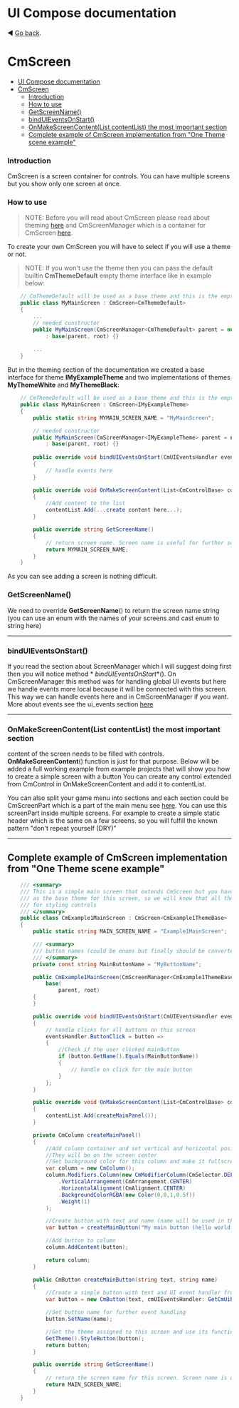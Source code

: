 ﻿# UI Compose documentation


:arrow_backward: [Go back](README.md).

# CmScreen

<!-- TOC -->

* [UI Compose documentation](#ui-compose-documentation)
* [CmScreen](#cmscreen-)
	* [Introduction](#introduction)
	* [How to use](#how-to-use)
	* [GetScreenName()](#getscreenname)
	* [bindUIEventsOnStart()](#binduieventsonstart)
	* [OnMakeScreenContent(List<CmControlBase> contentList) the most important section](#onmakescreencontentlistcmcontrolbase-contentlist-the-most-important-section)
	* [Complete example of CmScreen implementation from "One Theme scene example"](#complete-example-of-cmscreen-implementation-from-one-theme-scene-example)

<!-- TOC -->

### Introduction

CmScreen is a screen container for controls. You can have multiple screens but you show only one screen at once.

### How to use

> NOTE: Before you will read about CmScreen please read about theming [here](theming.md) and CmScreenManager which is a
> container for CmScreen [here](screen_manager.md).

To create your own CmScreen you will have to select if you will use a theme or not.

> NOTE: If you won't use the theme then you can pass the default builtin **CmThemeDefault** empty theme interface like in
> example below:

```csharp
    // CmThemeDefault will be used as a base theme and this is the empty theme for filling purposes
    public class MyMainScreen : CmScreen<CmThemeDefault>
    {
        ...
        // needed constructor 
        public MyMainScreen(CmScreenManager<CmThemeDefault> parent = null, VisualElement root = null) 
            : base(parent, root) {}
        
        ...
    }
```

But in the theming section of the documentation we created a base interface for theme **IMyExampleTheme** and two
implementations of themes **MyThemeWhite** and **MyThemeBlack**:

```csharp
    // CmThemeDefault will be used as a base theme and this is the empty theme for filling purposes
    public class MyMainScreen : CmScreen<IMyExampleTheme>
    {
        public static string MYMAIN_SCREEN_NAME = "MyMainScreen";

        // needed constructor 
        public MyMainScreen(CmScreenManager<IMyExampleTheme> parent = null, VisualElement root = null) 
            : base(parent, root) {}
        
        public override void bindUIEventsOnStart(CmUIEventsHandler eventsHandler)
        {
            // handle events here
        }

        public override void OnMakeScreenContent(List<CmControlBase> contentList)
        {
            //Add content to the list
            contentList.Add(...create content here...);
        }

        public override string GetScreenName()
        {
            // return screen name. Screen name is useful for further screen changing in game/menu
            return MYMAIN_SCREEN_NAME;
        }
    }
```

As you can see adding a screen is nothing difficult.

### GetScreenName()

We need to override **GetScreenName**() to return the screen name string (you can use an enum with the names of your screens and
cast enum to string here)

---

### bindUIEventsOnStart()

If you read the section about ScreenManager which I will suggest doing first then you will notice method *
*bindUIEventsOnStart**(). On CmScreenManager this method was for handling global UI events but here we handle events
more local because it will be connected with this screen. This way we can handle events here and in CmScreenManager if
you want. More about events see the ui_events section [here](ui_events.md)

---

### OnMakeScreenContent(List<CmControlBase> contentList) the most important section

content of the screen needs to be filled with controls. **OnMakeScreenContent**() function is just for that purpose.
Below will be added a full working example from example projects that will show you how to create a simple screen with
a button
You can create any control extended from CmControl in OnMakeScreenContent and add it to contentList.

You can also split your game menu into sections and each section could be CmScreenPart which is a part of the main menu
see [here](screen_part.md). You can use this screenPart inside multiple screens. For example to create a simple static
header which is the same on a few screens. so you will fulfill the known pattern "don't repeat yourself (DRY)"

---

## Complete example of CmScreen implementation from "One Theme scene example"

```csharp
    /// <summary>
    /// This is a simple main screen that extends CmScreen but you have to tell us that you will be using CmExample1ThemeBase
    /// as the base theme for this screen, so we will know that all themes extended from CmExample1ThemeBase will be compatible
    /// for styling controls
    /// </summary>
    public class CmExample1MainScreen : CmScreen<CmExample1ThemeBase>
    {
        public static string MAIN_SCREEN_NAME = "Example1MainScreen";

        /// <summary>
        /// button names (could be enums but finally should be converted to a string to set the name of control)
        /// </summary>
        private const string MainButtonName = "MyButtonName";

        public CmExample1MainScreen(CmScreenManager<CmExample1ThemeBase> parent = null, VisualElement root = null) :
            base(
                parent, root)
        {
        }

        public override void bindUIEventsOnStart(CmUIEventsHandler eventsHandler)
        {
            // handle clicks for all buttons on this screen
            eventsHandler.ButtonClick = button =>
            {
                //Check if the user clicked mainButton
                if (button.GetName().Equals(MainButtonName))
                {
                    // handle on click for the main button
                }
            };
        }

        public override void OnMakeScreenContent(List<CmControlBase> contentList)
        {
            contentList.Add(createMainPanel());
        }

        private CmColumn createMainPanel()
        {
            //Add column container and set vertical and horizontal position for all controls that will be added to it to the center
            //They will be on the screen center
            //Set background color for this column and make it fullscreen by setting Weight(1) - see modifiers section for more details
            var column = new CmColumn();
            column.Modifiers.Column(new CmModifierColumn(CmSelector.DEFAULT_STATE)
                .VerticalArrangement(CmArrangement.CENTER)
                .HorizontalAlignment(CmAlignment.CENTER)
                .BackgroundColorRGBA(new Color(0,0,1,0.5f))
                .Weight(1)
            );

            //Create button with text and name (name will be used in the event handler to recognize events from this control)
            var button = createMainButton("My main button (hello world button :)", MainButtonName);

            //Add button to column
            column.AddContent(button);

            return column;
        }

        public CmButton createMainButton(string text, string name)
        {
            //Create a simple button with text and UI event handler from this screen to handle events in this screen
            var button = new CmButton(text, cmUIEventsHandler: GetCmUiEventsHandler());

            //Set button name for further event handling
            button.SetName(name);

            //Get the theme assigned to this screen and use its function to style this button
            GetTheme().StyleButton(button);
            return button;
        }

        public override string GetScreenName()
        {
            // return the screen name for this screen. Screen name is useful for further screen changing in-game/menu
            return MAIN_SCREEN_NAME;
        }
    }
```
